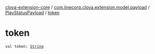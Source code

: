 [clova-extension-core](../../index.md) / [com.linecorp.clova.extension.model.payload](../index.md) / [PlayStatusPayload](index.md) / [token](./token.md)

# token

`val token: `[`String`](https://kotlinlang.org/api/latest/jvm/stdlib/kotlin/-string/index.html)